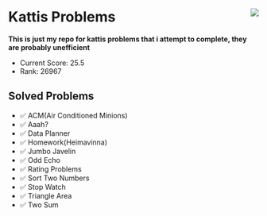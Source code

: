 # Kattis Problems <img align="right" src="https://open.kattis.com/images/kattis/judge.png?7f7dbf=">
**This is just my repo for kattis problems that i attempt to complete, they are probably unefficient**

* Current Score: 25.5
* Rank:         26967

## Solved Problems
* :white_check_mark: ACM(Air Conditioned Minions)
* :white_check_mark: Aaah?
* :white_check_mark: Data Planner
* :white_check_mark: Homework(Heimavinna)
* :white_check_mark: Jumbo Javelin
* :white_check_mark: Odd Echo
* :white_check_mark: Rating Problems
* :white_check_mark: Sort Two Numbers
* :white_check_mark: Stop Watch
* :white_check_mark: Triangle Area
* :white_check_mark: Two Sum
